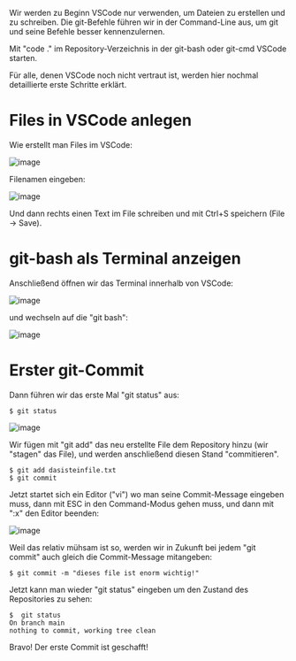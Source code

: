 Wir werden zu Beginn VSCode nur verwenden, um Dateien zu erstellen und zu schreiben. Die git-Befehle führen wir in der Command-Line aus, um git und seine Befehle besser kennenzulernen.

Mit "code ." im Repository-Verzeichnis in der git-bash oder git-cmd VSCode starten.

Für alle, denen VSCode noch nicht vertraut ist, werden hier nochmal detaillierte erste Schritte erklärt.

# Files in VSCode anlegen

Wie erstellt man Files im VSCode:

![image](https://github.com/suxess-it/git-gitlab-gitops-schulung/assets/11465610/19ca6893-eac6-4ca6-81d7-554a815a9875)

Filenamen eingeben:

![image](https://github.com/suxess-it/git-gitlab-gitops-schulung/assets/11465610/92f0eac9-e2bd-4384-a697-bd6680769404)

Und dann rechts einen Text im File schreiben und mit Ctrl+S speichern (File → Save).

# git-bash als Terminal anzeigen

Anschließend öffnen wir das Terminal innerhalb von VSCode:

![image](https://github.com/suxess-it/git-gitlab-gitops-schulung/assets/11465610/b378f5c2-a47a-4564-88fe-da533dc5734b)

und wechseln auf die "git bash":

![image](https://github.com/suxess-it/git-gitlab-gitops-schulung/assets/11465610/8decb013-6b39-401a-aa74-2ba7c01b655d)

# Erster git-Commit 

Dann führen wir das erste Mal "git status" aus:

```
$ git status
```

![image](https://github.com/suxess-it/git-gitlab-gitops-schulung/assets/11465610/a55caf16-23ea-4283-a910-3aef16bdabe8)

Wir fügen mit "git add" das neu erstellte File dem Repository hinzu (wir "stagen" das File), und werden anschließend diesen Stand "commitieren".

```
$ git add dasisteinfile.txt
$ git commit
```

Jetzt startet sich ein Editor ("vi") wo man seine Commit-Message eingeben muss, dann mit ESC in den Command-Modus gehen muss, und dann mit ":x" den Editor beenden:

![image](https://github.com/suxess-it/git-gitlab-gitops-schulung/assets/11465610/29f76202-64f9-477d-b9cb-ebff5a16357c)

Weil das relativ mühsam ist so, werden wir in Zukunft bei jedem "git commit" auch gleich die Commit-Message mitangeben:

```
$ git commit -m "dieses file ist enorm wichtig!"
```

Jetzt kann man wieder "git status" eingeben um den Zustand des Repositories zu sehen:

```
$  git status
On branch main
nothing to commit, working tree clean
```

Bravo! Der erste Commit ist geschafft!
